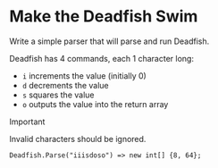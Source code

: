 ﻿# Make the Deadfish Swim

Write a simple parser that will parse and run Deadfish.

Deadfish has 4 commands, each 1 character long:

* `i` increments the value (initially 0)
* `d` decrements the value
* `s` squares the value
* `o` outputs the value into the return array

> [!IMPORTANT]  
> Invalid characters should be ignored.

```
Deadfish.Parse("iiisdoso") => new int[] {8, 64};
```
